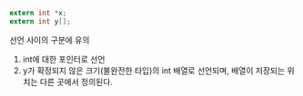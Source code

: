 ```c
extern int *x;
extern int y[];
```

선언 사이의 구분에 유의
1. int에 대한 포인터로 선언
2. y가 확정되지 않은 크기(불완전한 타입)의 int 배열로 선언되며, 배열이 저장되는 위치는 다른 곳에서 정의된다.
